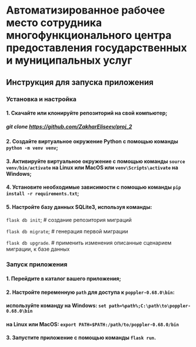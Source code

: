 # Автоматизированное рабочее место сотрудника многофункционального центра предоставления государственных и муниципальных услуг

## Инструкция для запуска приложения

### Установка и настройка

#### 1. Скачайте или клонируйте репозиторий на свой компьютер;
##### git clone https://github.com/ZakharEliseev/proj_2
#### 2. Создайте виртуальное окружение Python с помощью команды `python -m venv venv`;
#### 3. Активируйте виртуальное окружение с помощью команды `source venv/bin/activate` на Linux или MacOS или `venv\Scripts\activate` на Windows;
#### 4. Установите необходимые зависимости с помощью команды `pip install -r requirements.txt`;
#### 5. Настройте базу данных SQLite3, используя команды:

`flask db init`; # создание репозитория миграций

`flask db migrate`; # генерация первой миграции

`flask db upgrade`.  # применить изменения описанные сценарием миграции, к базе данных
### Запуск приложения
#### 1. Перейдите в каталог вашего приложения;
#### 2. Настройте переменную `path` для доступа к `poppler-0.68.0\bin`:
#### используйте команду на Windows: `set path=%path%;C:\path\to\poppler-0.68.0\bin`
#### на Linux или MacOS: `export PATH=$PATH:/path/to/poppler-0.68.0/bin` 
#### 3. Запустите приложение с помощью команды `flask run`.
